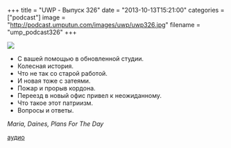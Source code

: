 +++
title = "UWP - Выпуск 326"
date = "2013-10-13T15:21:00"
categories = ["podcast"]
image = "http://podcast.umputun.com/images/uwp/uwp326.jpg"
filename = "ump_podcast326"
+++

![](https://podcast.umputun.com/images/uwp/uwp326.jpg)

- С вашей помощью в обновленной студии.
- Колесная история.
- Что не так со старой работой.
- И новая тоже с затеями.
- Пожар и прорыв кордона.
- Переезд в новый офис привел к неожиданному.
- Что такое этот патриизм.
- Вопросы и ответы.

_Maria, Daines, Plans For The Day_

[аудио](https://podcast.umputun.com/media/ump_podcast326.mp3)

<audio src="https://podcast.umputun.com/media/ump_podcast326.mp3" preload="none"></audio>